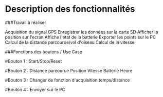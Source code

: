 Description des fonctionnalités
==============

###Travail à réaliser

Acquisition du signal GPS
Enregistrer les données sur la carte SD
Afficher la position sur l'ecran
Affiche l'etat de la batterie
Exporter les points sur le PC
Calcul de la distance parcourue/vol d'oiseau
Calcul de la vitesse

###Fonctions des boutons / Use Case

#Bouton 1 :
Start/Stop/Reset

#Bouton 2 :
Distance parcourue
Position
Vitesse
Batterie
Heure

#Bouton 3 :
Changer de fonction d'acquisition temps/distance

#Bouton 4 :
Envoyer sur le PC

